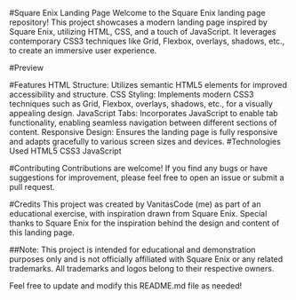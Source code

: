 #Square Enix Landing Page
Welcome to the Square Enix landing page repository! This project showcases a modern landing page inspired by Square Enix, utilizing HTML, CSS, and a touch of JavaScript. It leverages contemporary CSS3 techniques like Grid, Flexbox, overlays, shadows, etc., to create an immersive user experience.

#Preview

#Features
HTML Structure: Utilizes semantic HTML5 elements for improved accessibility and structure.
CSS Styling: Implements modern CSS3 techniques such as Grid, Flexbox, overlays, shadows, etc., for a visually appealing design.
JavaScript Tabs: Incorporates JavaScript to enable tab functionality, enabling seamless navigation between different sections of content.
Responsive Design: Ensures the landing page is fully responsive and adapts gracefully to various screen sizes and devices.
#Technologies Used
HTML5
CSS3
JavaScript

#Contributing
Contributions are welcome! If you find any bugs or have suggestions for improvement, please feel free to open an issue or submit a pull request.

#Credits
This project was created by VanitasCode (me) as part of an educational exercise, with inspiration drawn from Square Enix. Special thanks to Square Enix for the inspiration behind the design and content of this landing page.

##Note:
This project is intended for educational and demonstration purposes only and is not officially affiliated with Square Enix or any related trademarks. All trademarks and logos belong to their respective owners.

Feel free to update and modify this README.md file as needed!
